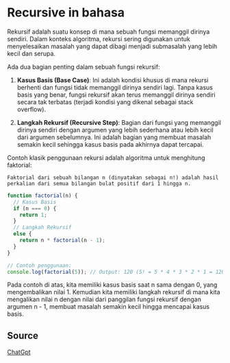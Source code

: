 # Recursive in bahasa

Rekursif adalah suatu konsep di mana sebuah fungsi memanggil dirinya sendiri. Dalam konteks algoritma, rekursi sering digunakan untuk menyelesaikan masalah yang dapat dibagi menjadi submasalah yang lebih kecil dan serupa.

Ada dua bagian penting dalam sebuah fungsi rekursif:

1. **Kasus Basis (Base Case)**: Ini adalah kondisi khusus di mana rekursi berhenti dan fungsi tidak memanggil dirinya sendiri lagi. Tanpa kasus basis yang benar, fungsi rekursif akan terus memanggil dirinya sendiri secara tak terbatas (terjadi kondisi yang dikenal sebagai stack overflow).

2. **Langkah Rekursif (Recursive Step)**: Bagian dari fungsi yang memanggil dirinya sendiri dengan argumen yang lebih sederhana atau lebih kecil dari argumen sebelumnya. Ini adalah bagian yang membuat masalah semakin kecil sehingga kasus basis pada akhirnya dapat tercapai.

Contoh klasik penggunaan rekursi adalah algoritma untuk menghitung faktorial:

```
Faktorial dari sebuah bilangan n (dinyatakan sebagai n!) adalah hasil perkalian dari semua bilangan bulat positif dari 1 hingga n.

```

```js
function factorial(n) {
  // Kasus Basis
  if (n === 0) {
    return 1;
  }
  // Langkah Rekursif
  else {
    return n * factorial(n - 1);
  }
}

// Contoh penggunaan:
console.log(factorial(5)); // Output: 120 (5! = 5 * 4 * 3 * 2 * 1 = 120)
```

Pada contoh di atas, kita memiliki kasus basis saat n sama dengan 0, yang mengembalikan nilai 1. Kemudian kita memiliki langkah rekursif di mana kita mengalikan nilai n dengan nilai dari panggilan fungsi rekursif dengan argumen n - 1, membuat masalah semakin kecil hingga mencapai kasus basis.

## Source

[ChatGpt](https://chat.openai.com)
